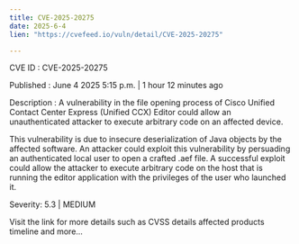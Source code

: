 ```yaml
---
title: CVE-2025-20275
date: 2025-6-4
lien: "https://cvefeed.io/vuln/detail/CVE-2025-20275"

---
```


CVE ID : CVE-2025-20275

Published :  June 4
2025
5:15 p.m. | 1 hour
12 minutes ago

Description : A vulnerability in the file opening process of Cisco Unified Contact Center Express (Unified CCX) Editor could allow an unauthenticated attacker to execute arbitrary code on an affected device. 

This vulnerability is due to insecure deserialization of Java objects by the affected software. An attacker could exploit this vulnerability by persuading an authenticated
local user to open a crafted .aef file. A successful exploit could allow the attacker to execute arbitrary code on the host that is running the editor application with the privileges of the user who launched it.

Severity: 5.3 | MEDIUM

Visit the link for more details
such as CVSS details
affected products
timeline
and more...
